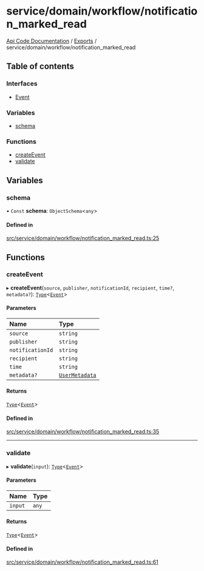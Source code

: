 # service/domain/workflow/notification\_marked\_read
[Api Code Documentation](../README.md) / [Exports](../modules.md) / service/domain/workflow/notification\_marked\_read

## Table of contents

### Interfaces

- [Event](../interfaces/service_domain_workflow_notification_marked_read.Event.md)

### Variables

- [schema](service_domain_workflow_notification_marked_read.md#schema)

### Functions

- [createEvent](service_domain_workflow_notification_marked_read.md#createevent)
- [validate](service_domain_workflow_notification_marked_read.md#validate)

## Variables

### schema

• `Const` **schema**: `ObjectSchema`\<`any`\>

#### Defined in

[src/service/domain/workflow/notification_marked_read.ts:25](https://github.com/openkfw/TruBudget/blob/92640998/api/src/service/domain/workflow/notification_marked_read.ts#L25)

## Functions

### createEvent

▸ **createEvent**(`source`, `publisher`, `notificationId`, `recipient`, `time?`, `metadata?`): [`Type`](result.md#type)\<[`Event`](../interfaces/service_domain_workflow_notification_marked_read.Event.md)\>

#### Parameters

| Name | Type |
| :------ | :------ |
| `source` | `string` |
| `publisher` | `string` |
| `notificationId` | `string` |
| `recipient` | `string` |
| `time` | `string` |
| `metadata?` | [`UserMetadata`](service_domain_metadata.md#usermetadata) |

#### Returns

[`Type`](result.md#type)\<[`Event`](../interfaces/service_domain_workflow_notification_marked_read.Event.md)\>

#### Defined in

[src/service/domain/workflow/notification_marked_read.ts:35](https://github.com/openkfw/TruBudget/blob/92640998/api/src/service/domain/workflow/notification_marked_read.ts#L35)

___

### validate

▸ **validate**(`input`): [`Type`](result.md#type)\<[`Event`](../interfaces/service_domain_workflow_notification_marked_read.Event.md)\>

#### Parameters

| Name | Type |
| :------ | :------ |
| `input` | `any` |

#### Returns

[`Type`](result.md#type)\<[`Event`](../interfaces/service_domain_workflow_notification_marked_read.Event.md)\>

#### Defined in

[src/service/domain/workflow/notification_marked_read.ts:61](https://github.com/openkfw/TruBudget/blob/92640998/api/src/service/domain/workflow/notification_marked_read.ts#L61)

